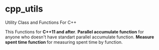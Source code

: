 # cpp_utils
Utility Class and Functions For C++

This Functions for <b>C++11 and after</b>.
<b>Parallel accumulate function</b> for anyone who doesn't have standart parallel accumulate function.
<b>Measure spent time function </b> for measuring spent time by function.
